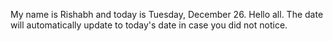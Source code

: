 My name is Rishabh and today is Tuesday, December 26. Hello all. The date will automatically update to today's date in case you did not notice.
